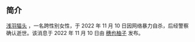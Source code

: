 ## 简介

[浅羽猫头](https://twitter.com/homoyamakaze) ，一名跨性别女性，于 2022 年 11 月 10 日因网络暴力自杀，后经警察确认逝世。该消息于 2022 年 11 月 10 日由 [穗也柚子](http://twitter.com/YuzuTvT) 发布。 


